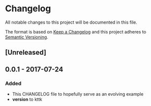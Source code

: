# Changelog
All notable changes to this project will be documented in this file.

The format is based on [Keep a Changelog](https://keepachangelog.com/en/1.0.0/)
and this project adheres to [Semantic Versioning](https://semver.org/spec/v2.0.0.html).



## [Unreleased]


## 0.0.1 - 2017-07-24
### Added
- This CHANGELOG file to hopefully serve as an evolving example
- __version__ to kttk
